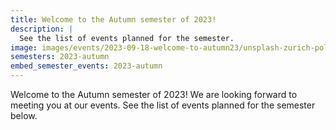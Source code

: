 ```yaml
---
title: Welcome to the Autumn semester of 2023!
description: |
  See the list of events planned for the semester.
image: images/events/2023-09-18-welcome-to-autumn23/unsplash-zurich-polyterrasse.jpg
semesters: 2023-autumn
embed_semester_events: 2023-autumn
---
```


Welcome to the Autumn semester of 2023! We are looking forward to meeting you at our events. See the list of events planned for the semester below.
